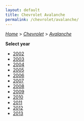 ```yaml
---
layout: default
title: Chevrolet Avalanche
permalink: /chevrolet/avalanche/
---
```

[*Home*](/) > [*Chevrolet*](/chevrolet/) > [*Avalanche*](/chevrolet/avalanche/)

**Select year**

- [2002](/chevrolet/avalanche/2002/)
- [2003](/chevrolet/avalanche/2003/)
- [2004](/chevrolet/avalanche/2004/)
- [2005](/chevrolet/avalanche/2005/)
- [2006](/chevrolet/avalanche/2006/)
- [2007](/chevrolet/avalanche/2007/)
- [2008](/chevrolet/avalanche/2008/)
- [2009](/chevrolet/avalanche/2009/)
- [2010](/chevrolet/avalanche/2010/)
- [2011](/chevrolet/avalanche/2011/)
- [2012](/chevrolet/avalanche/2012/)
- [2013](/chevrolet/avalanche/2013/)